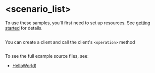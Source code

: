 # <scenario_list>

To use these samples, you'll first need to set up resources. See [getting started](https://github.com/Azure/azure-sdk-for-net/blob/main/sdk/contosowidgetmanager/Azure.Template.Contoso/README.md#getting-started) for details.

## <scenario>

You can create a client and call the client's `<operation>` method

```C# Snippet:Azure_Template_Contoso_Scenario
```

To see the full example source files, see:
* [HelloWorld](https://github.com/Azure/azure-sdk-for-net/blob/main/sdk/contosowidgetmanager/Azure.Template.Contoso/tests/Samples/Sample1_HelloWorld.cs))

<!-- please refer to <https://github.com/Azure/azure-sdk-for-net/main/sdk/template/Azure.Template/samples/Sample1_HelloWorld.md> to write sample readme file. -->